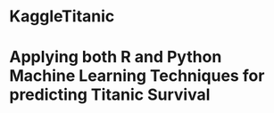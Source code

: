 # KaggleTitanic

# Applying both R and Python Machine Learning Techniques for predicting Titanic Survival
